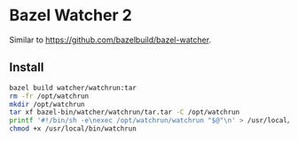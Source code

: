 # Bazel Watcher 2

Similar to https://github.com/bazelbuild/bazel-watcher.

## Install

```sh
bazel build watcher/watchrun:tar
rm -fr /opt/watchrun
mkdir /opt/watchrun
tar xf bazel-bin/watcher/watchrun/tar.tar -C /opt/watchrun
printf '#!/bin/sh -e\nexec /opt/watchrun/watchrun "$@"\n' > /usr/local/bin/watchrun
chmod +x /usr/local/bin/watchrun
```
